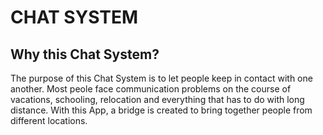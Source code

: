 # CHAT SYSTEM

## Why this Chat System?
The purpose of this Chat System is to let people keep in contact with one another. Most peole face communication problems on the course of vacations, schooling, relocation and everything that has to do with long distance. With this App, a bridge is created to bring together people from different locations.
